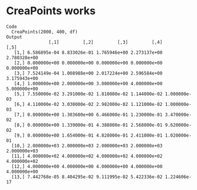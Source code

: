 # CreaPoints works

    Code
      CreaPoints(2000, 400, df)
    Output
                    [,1]         [,2]         [,3]         [,4]         [,5]
       [1,] 6.586895e-04 8.833026e-01 1.765946e+00 2.273137e+00 2.780328e+00
       [2,] 0.000000e+00 0.000000e+00 0.000000e+00 0.000000e+00 0.000000e+00
       [3,] 7.524149e-04 1.008988e+00 2.017224e+00 2.596584e+00 3.175943e+00
       [4,] 1.000000e+00 2.000000e+00 3.000000e+00 4.000000e+00 5.000000e+00
       [5,] 7.550000e-02 3.291000e-02 1.810000e-02 1.144000e-02 1.000000e-03
       [6,] 4.110000e-02 3.030000e-02 2.982000e-02 1.121000e-02 1.000000e-03
       [7,] 0.000000e+00 1.303600e+00 6.466000e-01 1.230000e-01 3.470000e-02
       [8,] 0.000000e+00 1.339000e-01 4.388000e-01 2.568000e-01 9.620000e-02
       [9,] 0.000000e+00 1.654000e-01 4.828000e-01 2.411000e-01 1.020000e-01
      [10,] 2.000000e+03 2.000000e+03 2.000000e+03 2.000000e+03 2.000000e+03
      [11,] 4.000000e+02 4.000000e+02 4.000000e+02 4.000000e+02 4.000000e+02
      [12,] 4.000000e+00 4.000000e+00 4.000000e+00 4.000000e+00 4.000000e+00
      [13,] 7.442768e-05 8.404295e-02 9.111995e-02 5.422336e-02 1.224606e-17

